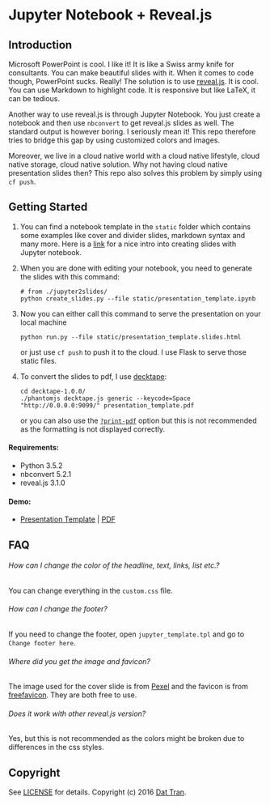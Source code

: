# Jupyter Notebook + Reveal.js

## Introduction

Microsoft PowerPoint is cool. I like it! It is like a Swiss army knife for consultants. You can make beautiful slides with it. When it comes to code though, PowerPoint sucks. Really! The solution is to use [reveal.js](http://lab.hakim.se/reveal-js/#/). It is cool. You can use Markdown to highlight code. It is responsive but like LaTeX, it can be tedious.

Another way to use reveal.js is through Jupyter Notebook. You just create a notebook and then use `nbconvert` to get reveal.js slides as well. The standard output is however boring. I seriously mean it! This repo therefore tries to bridge this gap by using customized colors and images.

Moreover, we live in a cloud native world with a cloud native lifestyle, cloud native storage, cloud native solution. Why not having cloud native presentation slides then? This repo also solves this problem by simply using `cf push`.

## Getting Started

1. You can find a notebook template in the `static` folder which contains some examples like cover and divider slides, markdown syntax and many more. Here is a [link](http://www.slideviper.oquanta.info/tutorial/slideshow_tutorial_slides.html#/3) for a nice intro into creating slides with Jupyter notebook.
2. When you are done with editing your notebook, you need to generate the slides with this command:
    ```
    # from ./jupyter2slides/
    python create_slides.py --file static/presentation_template.ipynb
    ```
3. Now you can either call this command to serve the presentation on your local machine
    ```
    python run.py --file static/presentation_template.slides.html
    ```
    or just use `cf push` to push it to the cloud. I use Flask to serve those static files.
    
4. To convert the slides to pdf, I use [decktape](https://github.com/astefanutti/decktape):
    ```
    cd decktape-1.0.0/
    ./phantomjs decktape.js generic --keycode=Space "http://0.0.0.0:9099/" presentation_template.pdf
    ```
    or you can also use the [`?print-pdf`](https://github.com/hakimel/reveal.js/#pdf-export) option but this is not recommended as the formatting is not displayed correctly.

#### Requirements:
- Python 3.5.2
- nbconvert 5.2.1
- reveal.js 3.1.0

#### Demo:
- [Presentation Template](http://myslides-on-cf.cfapps.io/) | [PDF](https://u7410512.dl.dropboxusercontent.com/u/7410512/presentation_template.pdf)

## FAQ

###### How can I change the color of the headline, text, links, list etc.?
You can change everything in the `custom.css` file.

###### How can I change the footer?
If you need to change the footer, open `jupyter_template.tpl` and go to `Change footer here`.

###### Where did you get the image and favicon?
The image used for the cover slide is from [Pexel](https://www.pexels.com/) and the favicon is from [freefavicon](http://www.freefavicon.com/). They are both free to use.

###### Does it work with other reveal.js version?
Yes, but this is not recommended as the colors might be broken due to differences in the css styles.

## Copyright

See [LICENSE](LICENSE) for details.
Copyright (c) 2016 [Dat Tran](http://www.dat-tran.com/).
